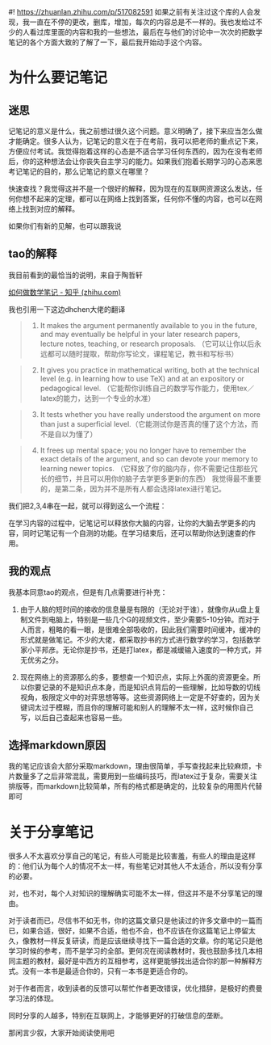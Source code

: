 #! https://zhuanlan.zhihu.com/p/517082591
如果之前有关注过这个库的人会发现，我一直在不停的更改，删库，增加，每次的内容总是不一样的。我也发给过不少的人看过库里面的内容和我的一些想法，最后在与他们的讨论中一次次的把数学笔记的各个方面大致的了解了一下，最后我开始动手这个内容。

# 为什么要记笔记

## 迷思

记笔记的意义是什么，我之前想过很久这个问题。意义明确了，接下来应当怎么做才能确定。很多人认为，记笔记的意义在于在考前，我可以把老师的重点记下来，方便应付考试。我觉得抱着这样的心态是不适合学习任何东西的，因为在没有老师后，你的这种想法会让你丧失自主学习的能力。如果我们抱着长期学习的心态来思考记笔记的目的，那么记笔记的意义在哪里？

快速查找？我觉得这并不是一个很好的解释，因为现在的互联网资源这么发达，任何你想不起来的定理，都可以在网络上找到答案，任何你不懂的内容，也可以在网络上找到对应的解释。

如果你们有新的见解，也可以跟我说

## tao的解释

我目前看到的最恰当的说明，来自于陶哲轩

[如何做数学笔记 - 知乎 (zhihu.com)](https://zhuanlan.zhihu.com/p/24805724)

我也引用一下这边dhchen大佬的翻译

>1.  It makes the argument permanently available to you in the future, and may eventually be helpful in your later research papers, lecture notes, teaching, or research proposals. （它可以让你以后永远都可以随时提取，帮助你写论文，课程笔记，教书和写标书）

>2.  It gives you practice in mathematical writing, both at the technical level (e.g. in learning how to use TeX) and at an expository or pedagogical level. （它能帮你训练自己的数学写作能力，使用tex／latex的能力，达到一个专业的水准）

>3.  It tests whether you have really understood the argument on more than just a superficial level.（它能测试你是否真的懂了这个方法，而不是自以为懂了）

>4.  It frees up mental space; you no longer have to remember the exact details of the argument, and so can devote your memory to learning newer topics. （它释放了你的脑内存，你不需要记住那些冗长的细节，并且可以用你的脑子去学更多更新的东西）
我觉得最不重要的，是第二条，因为并不是所有人都会选择latex进行笔记。

我们把2,3,4串在一起，就可以得到这么一个流程：

在学习内容的过程中，记笔记可以释放你大脑的内容，让你的大脑去学更多的内容，同时记笔记有一个自测的功能。在学习结束后，还可以帮助你达到速查的作用。

## 我的观点

我基本同意tao的观点，但是有几点需要进行补充：

   1. 由于人脑的短时间的接收的信息量是有限的（无论对于谁），就像你从u盘上复制文件到电脑上，特别是一些几个G的视频文件，至少需要5-10分钟。而对于人而言，粗略的看一眼，是很难全部吸收的，因此我们需要时间缓冲，缓冲的形式就是做笔记。不少的大佬，都采取抄书的方式进行数学的学习，包括数学家小平邦彦。无论你是抄书，还是打latex，都是减缓输入速度的一种方式，并无优劣之分。

   2. 现在网络上的资源那么的多，要想查一个知识点，实际上外面的资源更全。所以你要记录的不是知识点本身，而是知识点背后的一些理解，比如导数的切线视角，极限定义中的对弈思想等等。这些资源网络上一定是不好查的，因为关键词太过于模糊，而且你的理解可能和别人的理解不太一样，这时候你自己写，以后自己查起来也容易一些。

## 选择markdown原因

我的笔记应该会大部分采取markdown，理由很简单，手写查找起来比较麻烦，卡片数量多了之后非常混乱，需要用到一些编码技巧，而latex过于复杂，需要关注排版等，而markdown比较简单，所有的格式都是确定的，比较复杂的用图片代替即可

# 关于分享笔记

很多人不太喜欢分享自己的笔记，有些人可能是比较害羞，有些人的理由是这样的：他们认为每个人的情况不太一样，有些笔记对其他人不太适合，所以没有分享的必要。

对，也不对，每个人对知识的理解确实可能不太一样，但这并不是不分享笔记的理由。

对于读者而已，尽信书不如无书，你的这篇文章只是他读过的许多文章中的一篇而已，如果合适，很好，如果不合适，他也不会，也不应该在你这篇笔记上停留太久，像教材一样反复研读，而是应该继续寻找下一篇合适的文章。你的笔记只是他学习时候的参考，而不是学习的全部。更何况在阅读教材时，我也鼓励多找几本相同主题的教材，最好是中西方的互相参考，这样更能够找出适合你的那一种解释方式。没有一本书是最适合你的，只有一本书是更适合你的。

对于作者而言，收到读者的反馈可以帮忙作者更改错误，优化措辞，是极好的费曼学习法的体现。

同时分享的人越多，特别在互联网上，才能够更好的打破信息的垄断。

那闲言少叙，大家开始阅读使用吧

